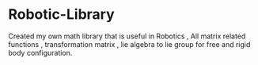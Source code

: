 # Robotic-Library
Created my own math library that is useful in Robotics , All matrix related functions , transformation matrix , lie algebra to lie group for free and rigid body configuration.
